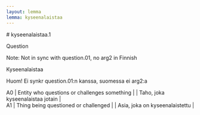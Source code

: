 ```yaml
---
layout: lemma
lemma: kyseenalaistaa
---
```


<div class="sense">
# <span class="sensename">kyseenalaistaa.1</span>

<span class="description">Question</span>

Note: Not in sync with question.01, no arg2 in Finnish

<span class="description">Kyseenalaistaa</span>

Huom! Ei synkr question.01:n kanssa, suomessa ei arg2:a

A0 | Entity who questions or challenges something |   | Taho, joka kyseenalaistaa jotain |  
A1 | Thing being questioned or challenged |   | Asia, joka on kyseenalaistettu |  

</div>

